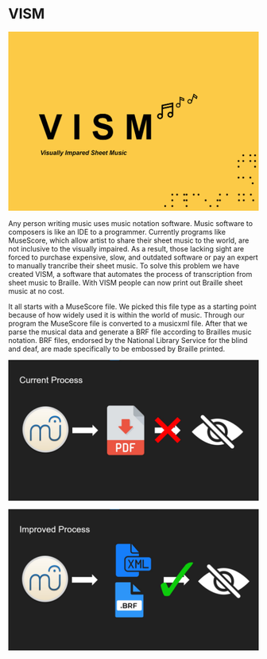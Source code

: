 # VISM

![alt text](https://github.com/josefmun9902/VISM/blob/main/VISMlogo2.png?raw=true)

Any person writing music uses music notation software. Music software to composers is like an IDE to a programmer. Currently programs like MuseScore, which allow artist to share their sheet music to the world, are not inclusive to the visually impaired. As a result, those lacking sight are forced to purchase expensive, slow, and outdated software or pay an expert to manually trancribe their sheet music. To solve this problem we have created VISM, a software that automates the process of transcription from sheet music to Braille. With VISM people can now print out Braille sheet music at no cost.

It all starts with a MuseScore file. We picked this file type as a starting point because of how widely used it is within the world of music. Through our program the MuseScore file is converted to a musicxml file. After that we parse the musical data and generate a BRF file according to Brailles music notation. BRF files, endorsed by the National Library Service for the blind and deaf, are made specifically to be embossed by Braille printed.

![alt text](https://github.com/josefmun9902/VISM/blob/main/old.jpg?raw=true)

![alt text](https://github.com/josefmun9902/VISM/blob/main/new.jpg?raw=true)

